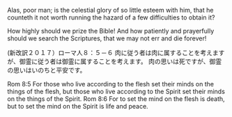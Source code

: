 Alas, poor man; is the celestial glory of so little esteem with him, that he counteth it not worth running the hazard of a few difficulties to obtain it?

How highly should we prize the Bible! And how patiently and prayerfully should we search the Scriptures, that we may not err and die forever!

(新改訳２０１７）ローマ人８：５－６
肉に従う者は肉に属することを考えますが、御霊に従う者は御霊に属することを考えます。
肉の思いは死ですが、御霊の思いはいのちと平安です。

Rom 8:5  For those who live according to the flesh set their minds on the things of the flesh, but those who live according to the Spirit set their minds on the things of the Spirit. 
Rom 8:6  For to set the mind on the flesh is death, but to set the mind on the Spirit is life and peace. 
